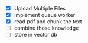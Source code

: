 - [x] Upload Multiple Files
- [x] implement queue worker
- [x] read pdf and chunk the text
- [ ] combine those knowledge
- [ ] store in vector db
